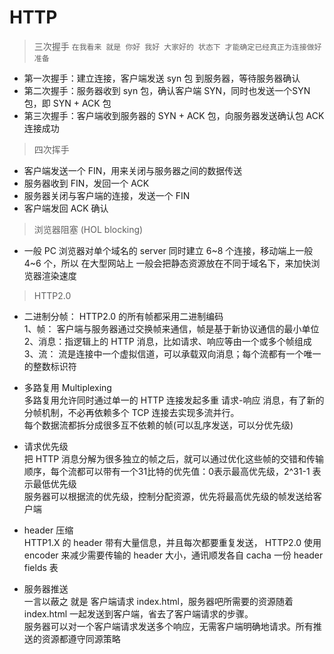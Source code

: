 # HTTP

> 三次握手 `在我看来 就是 你好 我好 大家好的 状态下 才能确定已经真正为连接做好准备`

- 第一次握手：建立连接，客户端发送 syn 包 到服务器，等待服务器确认
- 第二次握手：服务器收到 syn 包，确认客户端 SYN，同时也发送一个SYN 包，即 SYN + ACK 包
- 第三次握手：客户端收到服务器的 SYN + ACK 包，向服务器发送确认包 ACK 连接成功

  
  
> 四次挥手

- 客户端发送一个 FIN，用来关闭与服务器之间的数据传送
- 服务器收到 FIN，发回一个 ACK
- 服务器关闭与客户端的连接，发送一个 FIN
- 客户端发回 ACK 确认



> 浏览器阻塞 (HOL blocking)

- 一般 PC 浏览器对单个域名的 server 同时建立 6~8 个连接，移动端上一般 4~6 个，所以 在大型网站上 一般会把静态资源放在不同于域名下，来加快浏览器渲染速度



> HTTP2.0

- 二进制分帧： HTTP2.0 的所有帧都采用二进制编码  
   1、帧：  客户端与服务器通过交换帧来通信，帧是基于新协议通信的最小单位  
   2、消息：指逻辑上的 HTTP 消息，比如请求、响应等由一个或多个帧组成  
   3、流：  流是连接中一个虚拟信道，可以承载双向消息；每个流都有一个唯一的整数标识符  
   
- 多路复用 Multiplexing  
   多路复用允许同时通过单一的 HTTP 连接发起多重 请求-响应 消息，有了新的分帧机制，不必再依赖多个 TCP 连接去实现多流并行。  
   每个数据流都拆分成很多互不依赖的帧(可以乱序发送，可以分优先级)

- 请求优先级  
   把 HTTP 消息分解为很多独立的帧之后，就可以通过优化这些帧的交错和传输顺序，每个流都可以带有一个31比特的优先值：0表示最高优先级，2^31-1 表示最低优先级  
   服务器可以根据流的优先级，控制分配资源，优先将最高优先级的帧发送给客户端

- header 压缩  
   HTTP1.X 的 header 带有大量信息，并且每次都要重复发送， HTTP2.0 使用 encoder 来减少需要传输的 header 大小，通讯顺发各自 cacha 一份 header fields 表   

- 服务器推送  
   一言以蔽之 就是 客户端请求 index.html，服务器吧所需要的资源随着 index.html 一起发送到客户端，省去了客户端请求的步骤。  
   服务器可以对一个客户端请求发送多个响应，无需客户端明确地请求。所有推送的资源都遵守同源策略   
